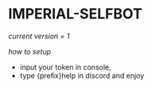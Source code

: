 # IMPERIAL-SELFBOT



*current version = 1*

*how to setup*
* input your token in console,
* type {prefix}help in discord and enjoy
  



